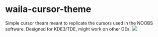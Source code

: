 # waila-cursor-theme
Simple cursor theam meant to replicate the cursors used in the NOOBS software.
Designed for KDE3/TDE, might work on other DEs.
<img src="https://0x0.st/Hvqc.png"></img>
